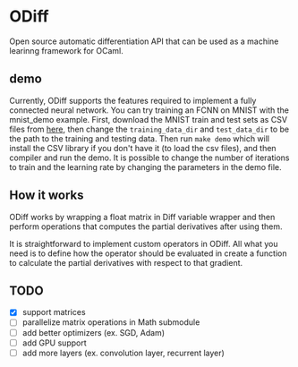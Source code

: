 # ODiff
Open source automatic differentiation API that can be used as a machine learinng framework for OCaml. 

## demo ##
Currently, ODiff supports the features required to implement a fully connected neural network. You can try training an FCNN on MNIST with the mnist_demo example. First, download the MNIST train and test sets as CSV files from [here](https://www.pjreddie.com/projects/mnist-in-csv/ "Named link title"), then change the `training_data_dir` and `test_data_dir` to be the path to the training and testing data. Then run 
```make demo```
which will install the CSV library if you don't have it (to load the csv files), and then compiler and run the demo. It is possible to change the number of iterations to train and the learning rate by changing the parameters in the demo file.

## How it works ##

ODiff works by wrapping a float matrix in Diff variable wrapper and then perform operations that computes the partial derivatives after using them.

It is straightforward to implement custom operators in ODiff. All what you need is to define how the operator should be evaluated in create a function to calculate the partial derivatives with respect to that gradient.

## TODO ##

- [x] support matrices
- [ ] parallelize matrix operations in Math submodule
- [ ] add better optimizers (ex. SGD, Adam)
- [ ] add GPU support
- [ ] add more layers (ex. convolution layer, recurrent layer)
